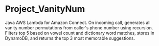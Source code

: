 # Project_VanityNum
Java AWS Lambda for Amazon Connect. On incoming call, generates all vanity number permutations from caller's phone number using recursion. Filters top 5 based on vowel count and dictionary word matches, stores in DynamoDB, and returns the top 3 most memorable suggestions. 
